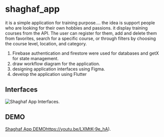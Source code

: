 # shaghaf_app
it is a simple application for training purpose....
the idea is support people who are looking for their own hobbies and passions. it display training courses from the API. 
The user can register for them, add and delete them from favorites, search for a specific course, or through filters by choosing the course level, location, and category.

1. Firebase authentication and firestore were used for databases and getX for state management.
2. draw workflow diagram for the application.
3. designing application interfaces using Figma.
4. develop the application using Flutter

## Interfaces
![Shaghaf App Interfaces.](https://ibb.co/VQFR7B3)

## DEMO
[Shaghaf App DEMO](https://youtu.be/LXMtK-9e_hA)https://youtu.be/LXMtK-9e_hA).
